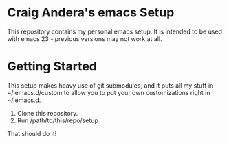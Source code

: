 # Craig Andera's emacs Setup

This repository contains my personal emacs setup. It is intended to be used with emacs 23 - previous versions may not work at all.

# Getting Started

This setup makes heavy use of git submodules, and it puts all my stuff
in ~/.emacs.d/custom to allow you to put your own customizations right
in ~/.emacs.d.

1. Clone this repository.
1. Run /path/to/this/repo/setup

That should do it!
